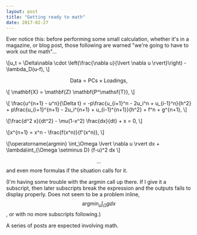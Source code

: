 ```yaml
---
layout: post
title: "Getting ready to math"
date: 2017-02-27
---
```


Ever notice this: before performing some small calculation, whether it's in a magazine, or blog post, those following are warned "we're going to have to work out the math"...

\\[u_t = \Delta\nabla \cdot \left(\frac{\nabla u}{\lvert \nabla u \rvert}\right) - \lambda_D(u-f), \\]

$$ \mathsf{Data = PCs} \times \mathsf{Loadings}, $$

\\[ \mathbf{X} = \mathbf{Z} \mathbf{P^\mathsf{T}}, \\] 

\\[ \frac{u^{n+1} - u^n}{\Delta t} = -p\frac{u_{i+1}^n - 2u_i^n + u_{i-1}^n}{h^2} + p\frac{u_{i+1}^{n+1} - 2u_i^{n+1} + u_{i-1}^{n+1}}{h^2} + f^n + g^{n+1}, \\]

\\[\frac{d^2 x}{dt^2} - \mu(1-x^2) \frac{dx}{dt} + x = 0, \\]

\\[x^{n+1} = x^n - \frac{f(x^n)}{f'(x^n)}, \\]

\\[\operatorname{argmin} \int_\Omega \lvert \nabla u \rvert dx + \lambda\int_{\Omega \setminus D} (f-u)^2 dx \\]

$$\dots$$ and even more formulas if the situation calls for it. 

(I'm having some trouble with the argmin call up there. If I give it a subscript, then later subscripts break the expression and the outputs fails to display properly. Does not seem to be a problem inline, $$\operatorname{argmin}_u \int_\Omega g dx$$, or with no more subscripts following.)

A series of posts are expected involving math.

